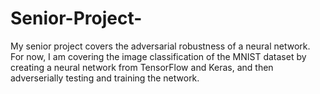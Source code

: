 # Senior-Project-
My senior project covers the adversarial robustness of a neural network. For now, I am covering the image classification of the MNIST dataset by creating a neural network from TensorFlow and Keras, and then adverserially testing and training the network.

